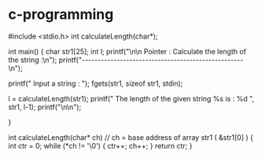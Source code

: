 # c-programming
#include <stdio.h>
int calculateLength(char*);
 
int main() 
{
   char str1[25];
   int l;
	printf("\n\n Pointer : Calculate the length of the string :\n"); 
	printf("---------------------------------------------------\n");
   
   printf(" Input a string : ");
   fgets(str1, sizeof str1, stdin);
   
   l = calculateLength(str1);
   printf(" The length of the given string %s is : %d ", str1, l-1);
   printf("\n\n");

}
 
int calculateLength(char* ch) // ch = base address of array str1 ( &str1[0]  )
{
   int ctr = 0;
   while (*ch != '\0') 
   {
      ctr++;
      ch++;
   }
   return ctr;
}

